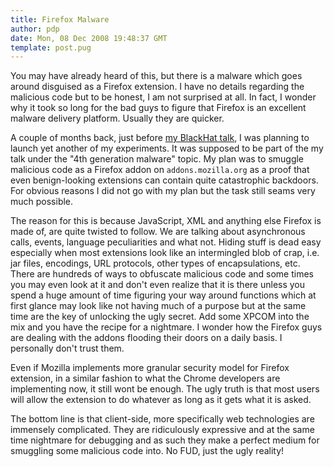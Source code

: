 ```yaml
---
title: Firefox Malware
author: pdp
date: Mon, 08 Dec 2008 19:48:37 GMT
template: post.pug
---
```


You may have already heard of this, but there is a malware which goes around disguised as a Firefox extension. I have no details regarding the malicious code but to be honest, I am not surprised at all. In fact, I wonder why it took so long for the bad guys to figure that Firefox is an excellent malware delivery platform. Usually they are quicker.

A couple of months back, just before [my BlackHat talk](/blog/my-black-hat-talk/), I was planning to launch yet another of my experiments. It was supposed to be part of the my talk under the "4th generation malware" topic. My plan was to smuggle malicious code as a Firefox addon on `addons.mozilla.org` as a proof that even benign-looking extensions can contain quite catastrophic backdoors. For obvious reasons I did not go with my plan but the task still seams very much possible.

The reason for this is because JavaScript, XML and anything else Firefox is made of, are quite twisted to follow. We are talking about asynchronous calls, events, language peculiarities and what not. Hiding stuff is dead easy especially when most extensions look like an intermingled blob of crap, i.e. jar files, encodings, URL protocols, other types of encapsulations, etc. There are hundreds of ways to obfuscate malicious code and some times you may even look at it and don't even realize that it is there unless you spend a huge amount of time figuring your way around functions which at first glance may look like not having much of a purpose but at the same time are the key of unlocking the ugly secret. Add some XPCOM into the mix and you have the recipe for a nightmare. I wonder how the Firefox guys are dealing with the addons flooding their doors on a daily basis.  I personally don't trust them.

Even if Mozilla implements more granular security model for Firefox extension, in a similar fashion to what the Chrome developers are implementing now, it still wont be enough. The ugly truth is that most users will allow the extension to do whatever as long as it gets what it is asked.

The bottom line is that client-side, more specifically web technologies are immensely complicated. They are ridiculously expressive and at the same time nightmare for debugging and as such they make a perfect medium for smuggling some malicious code into. No FUD, just the ugly reality!
